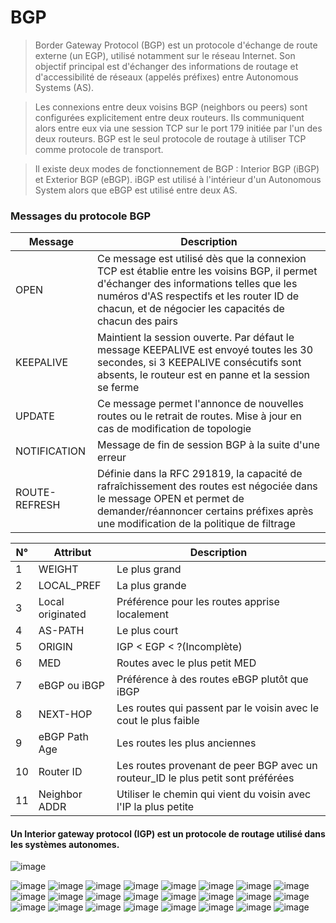 # BGP
>Border Gateway Protocol (BGP) est un protocole d'échange de route externe (un EGP), utilisé notamment sur le réseau Internet. Son objectif principal est d'échanger des informations de routage et d'accessibilité de réseaux (appelés préfixes) entre Autonomous Systems (AS).

>Les connexions entre deux voisins BGP (neighbors ou peers) sont configurées explicitement entre deux routeurs. Ils communiquent alors entre eux via une session TCP sur le port 179 initiée par l'un des deux routeurs. BGP est le seul protocole de routage à utiliser TCP comme protocole de transport. 

>Il existe deux modes de fonctionnement de BGP : Interior BGP (iBGP) et Exterior BGP (eBGP). iBGP est utilisé à l'intérieur d'un Autonomous System alors que eBGP est utilisé entre deux AS.

### Messages du protocole BGP
| Message | Description |
| --- | --- |
| OPEN | Ce message est utilisé dès que la connexion TCP est établie entre les voisins BGP, il permet d'échanger des informations telles que les numéros d'AS respectifs et les router ID de chacun, et de négocier les capacités de chacun des pairs |
| KEEPALIVE | Maintient la session ouverte. Par défaut le message KEEPALIVE est envoyé toutes les 30 secondes, si 3 KEEPALIVE consécutifs sont absents, le routeur est en panne et la session se ferme |
| UPDATE | Ce message permet l'annonce de nouvelles routes ou le retrait de routes. Mise à jour en cas de modification de topologie |
| NOTIFICATION | Message de fin de session BGP à la suite d'une erreur |
| ROUTE-REFRESH | Définie dans la RFC 291819, la capacité de rafraîchissement des routes est négociée dans le message OPEN et permet de demander/réannoncer certains préfixes après une modification de la politique de filtrage |

| N° | Attribut | Description |
| --- | --- | --- |
|1| WEIGHT | Le plus grand |
|2| LOCAL_PREF | La plus grande                               |
|3| Local originated | Préférence pour les routes apprise localement|
|4| AS-PATH | Le plus court                                |
|5|  ORIGIN        | IGP < EGP < ?(Incomplète)                    |
|6|    MED         | Routes avec le plus petit MED                |
|7|  eBGP ou iBGP  | Préférence à des routes eBGP plutôt que iBGP |
|8|  NEXT-HOP      | Les routes qui passent par le voisin avec le cout le plus faible |
|9| eBGP Path Age  | Les routes les plus anciennes                |
|10|  Router ID    | Les routes provenant de peer BGP avec un routeur_ID le plus petit sont préférées |
|11| Neighbor ADDR | Utiliser le chemin qui vient du voisin avec l'IP la plus petite |

#### Un Interior gateway protocol (IGP) est un protocole de routage utilisé dans les systèmes autonomes. 
![image](https://user-images.githubusercontent.com/83721477/155891595-fc7f7ae7-a8f4-444a-b608-c6505910288e.png)

![image](https://user-images.githubusercontent.com/83721477/155890654-4eb5e67e-eb3c-4935-bbf9-e8b3c220cd01.png)
![image](https://user-images.githubusercontent.com/83721477/155890672-475525ee-2112-4643-bfe7-b302e4dd6379.png)
![image](https://user-images.githubusercontent.com/83721477/155890681-c1c4d7e5-99ba-469b-a44d-eb6f3e4208a1.png)
![image](https://user-images.githubusercontent.com/83721477/155890684-d5394952-e373-4106-9ea6-2abcca69fa90.png)
![image](https://user-images.githubusercontent.com/83721477/155890693-4848be3e-1f44-4b9b-aae6-fbccf215965e.png)
![image](https://user-images.githubusercontent.com/83721477/155890704-98774475-1357-4968-9fb4-263ed04129e4.png)
![image](https://user-images.githubusercontent.com/83721477/155890761-be6a2dc9-8749-4e68-9b8f-9b1415e809f7.png)
![image](https://user-images.githubusercontent.com/83721477/155890766-b160ed6c-61f2-47c9-b1c5-1e8c3d33ec3f.png)
![image](https://user-images.githubusercontent.com/83721477/155890768-ddb36005-e76e-47eb-b83b-c95458cb0929.png)
![image](https://user-images.githubusercontent.com/83721477/155890772-8b7c4dc6-fdd9-430d-b529-9eb10d7fecb6.png)
![image](https://user-images.githubusercontent.com/83721477/155890779-1b911442-5fd1-4cbf-bcb1-1d52cbe3a12a.png)
![image](https://user-images.githubusercontent.com/83721477/155890786-68bb398b-a8d7-4197-b1a5-efa3ec136af4.png)
![image](https://user-images.githubusercontent.com/83721477/155890792-976861a2-111d-4caf-89b4-56c5e43d3bfa.png)
![image](https://user-images.githubusercontent.com/83721477/155890799-f59664f8-c41c-410c-9588-ca49e4f08bef.png)
![image](https://user-images.githubusercontent.com/83721477/155890801-a1e497c7-5c59-4ac9-b37d-85b0cb92ad7a.png)
![image](https://user-images.githubusercontent.com/83721477/155890808-ab6b2b47-93ae-4c1a-8d08-e041e9047de0.png)
![image](https://user-images.githubusercontent.com/83721477/155890813-2fee84c5-5d74-4cbe-89a0-be679efb1e78.png)
![image](https://user-images.githubusercontent.com/83721477/155890819-c103b0a1-0734-4fd7-83fd-c2cb39c315bb.png)
![image](https://user-images.githubusercontent.com/83721477/155890823-c6a0723a-4eda-4d16-918a-2b4a10800262.png)
![image](https://user-images.githubusercontent.com/83721477/155890827-6512cd10-b21a-4c5b-80c5-2ccb2d5976c3.png)
![image](https://user-images.githubusercontent.com/83721477/155890832-16f23530-c611-4504-84e8-56ec13efee61.png)
![image](https://user-images.githubusercontent.com/83721477/155890847-65f37b13-8499-473f-9974-9f047d1a5ab9.png)
![image](https://user-images.githubusercontent.com/83721477/155890856-041a5dba-8580-4106-bfd9-226d0d5d8f8d.png)
![image](https://user-images.githubusercontent.com/83721477/155890858-0aa65ffd-9e58-4ea1-aa3b-a370750fe46f.png)
